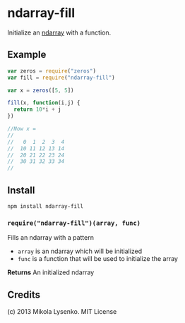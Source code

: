 ndarray-fill
============
Initialize an [ndarray](https://github.com/mikolalysenko/ndarray) with a function.

## Example

```javascript
var zeros = require("zeros")
var fill = require("ndarray-fill")

var x = zeros([5, 5])

fill(x, function(i,j) {
  return 10*i + j
})

//Now x = 
//
//   0  1  2  3  4
//  10 11 12 13 14
//  20 21 22 23 24
//  30 31 32 33 34
//
```

## Install

    npm install ndarray-fill

### `require("ndarray-fill")(array, func)`
Fills an ndarray with a pattern

* `array` is an ndarray which will be initialized
* `func` is a function that will be used to initialize the array

**Returns** An initialized ndarray

## Credits
(c) 2013 Mikola Lysenko. MIT License
